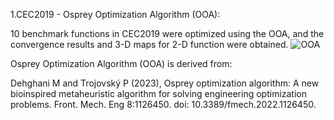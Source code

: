 1.CEC2019 - Osprey Optimization Algorithm (OOA):

10 benchmark functions in CEC2019 were optimized using the OOA, and the convergence results and 3-D maps for 2-D function were obtained.
![OOA](https://github.com/user-attachments/assets/8df6f0a2-43ff-4f01-b178-19a809fbc3f1)

Osprey Optimization Algorithm (OOA) is derived from:

Dehghani M and Trojovský P (2023), Osprey optimization algorithm: A new bioinspired metaheuristic algorithm for solving engineering optimization problems.
Front. Mech. Eng 8:1126450. doi: 10.3389/fmech.2022.1126450.
